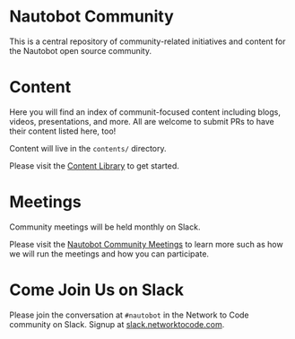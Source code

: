 # Nautobot Community

This is a central repository of community-related initiatives and content for the Nautobot open source community. 

# Content

Here you will find an index of communit-focused content including blogs, videos, presentations, and more. All are welcome to submit PRs to have their content listed here, too!

Content will live in the `contents/` directory.

Please visit the [Content Library](content/README.md) to get started.

# Meetings

Community meetings will be held monthly on Slack.

Please visit the [Nautobot Community Meetings](meetings/README.md) to learn more such as how we will run the meetings and how you can participate.

# Come Join Us on Slack

Please join the conversation at `#nautobot` in the Network to Code community on Slack. Signup at [slack.networktocode.com](https://slack.networktocode.com).
